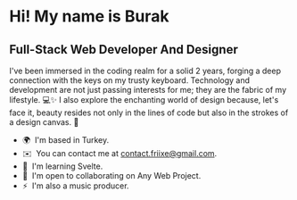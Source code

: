 Hi! My name is Burak
===================================================================================================================================

Full-Stack Web Developer And Designer
-------------------------------------

I've been immersed in the coding realm for a solid 2 years, forging a deep connection with the keys on my trusty keyboard. Technology and development are not just passing interests for me; they are the fabric of my lifestyle. 💻✨ I also explore the enchanting world of design because, let's face it, beauty resides not only in the lines of code but also in the strokes of a design canvas. 🎨

* 🌍  I'm based in Turkey.
* ✉️  You can contact me at [contact.friixe@gmail.com](mailto:contact.friixe@gmail.com).
* 🧠  I'm learning Svelte.
* 🤝  I'm open to collaborating on Any Web Project.
* ⚡  I'm also a music producer.
